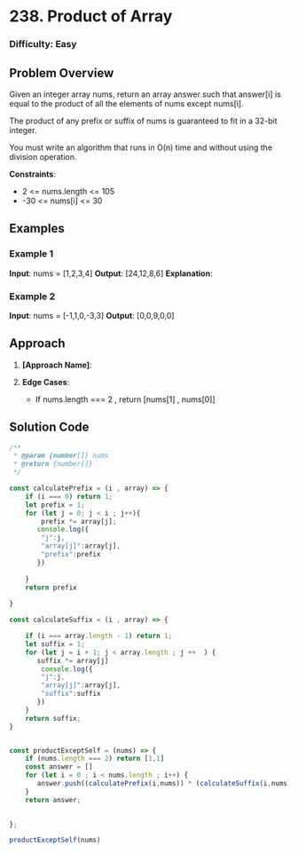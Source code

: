 # 238. Product of Array

### Difficulty: Easy 

## Problem Overview

Given an integer array nums, return an array answer such that answer[i] is equal to the product of all the elements of nums except nums[i].

The product of any prefix or suffix of nums is guaranteed to fit in a 32-bit integer.

You must write an algorithm that runs in O(n) time and without using the division operation.

**Constraints**:

-   2 <= nums.length <= 105
-   -30 <= nums[i] <= 30

## Examples

### Example 1

**Input**: nums = [1,2,3,4]
**Output**: [24,12,8,6]
**Explanation**:


### Example 2

**Input**: nums = [-1,1,0,-3,3] 
**Output**: [0,0,9,0,0] 


## Approach

1. **[Approach Name]**:


2. **Edge Cases**:
     - If nums.length === 2 , return [nums[1] , nums[0]]

## Solution Code

```javascript
/**
 * @param {number[]} nums
 * @return {number[]}
 */

const calculatePrefix = (i , array) => {
    if (i === 0) return 1;
    let prefix = 1;
    for (let j = 0; j < i ; j++){
        prefix *= array[j];
       console.log({
        "j":j,
        "array[j]":array[j],
        "prefix":prefix
       }) 
        
    }
    return prefix
    
}

const calculateSuffix = (i , array) => {

    if (i === array.length - 1) return 1;
    let suffix = 1;
    for (let j = i + 1; j < array.length ; j ++  ) {
       suffix *= array[j]
        console.log({
        "j":j,
        "array[j]":array[j],
        "suffix":suffix
       })
    }
    return suffix;
}


const productExceptSelf = (nums) => {
    if (nums.length === 2) return [1,1] 
    const answer = []
    for (let i = 0 ; i < nums.length ; i++) {
       answer.push((calculatePrefix(i,nums)) * (calculateSuffix(i,nums))) 
    }
    return answer;

    
};

productExceptSelf(nums)

```
